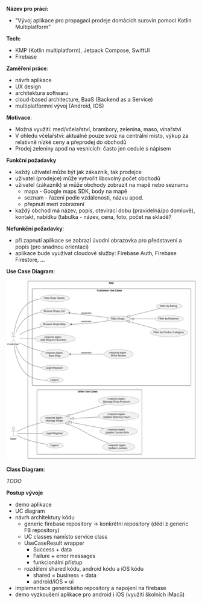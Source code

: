 **Název pro práci:**

- "Vývoj aplikace pro propagaci prodeje domácích surovin pomocí Kotlin Multiplatform"

**Tech:**

- KMP (Kotlin multiplatform), Jetpack Compose, SwiftUI
- Firebase

**Zaměření práce**:

- návrh aplikace
- UX design
- architektura softwaru
- cloud-based architecture, BaaS (Backend as a Service)
- multiplatformní vývoj (Android, IOS)

**Motivace**:

- Možná využití: med/včelařství, brambory, zelenina, maso, vinařství
- V ohledu včelařství: aktuálně pouze svoz na centrální místo, výkup za relativně nízké ceny a
  přeprodej do obchodů
- Prodej zeleniny apod na vesnicích: často jen cedule s nápisem

**Funkční požadavky**

- každý uživatel může být jak zákazník, tak prodejce
- uživatel (prodejce) může vytvořit libovolný počet obchodů
- uživatel (zákazník) si může obchody zobrazit na mapě nebo seznamu
    - mapa - Google maps SDK, body na mapě
    - seznam - řazení podle vzdálenosti, názvu apod.
    - přepnutí mezi zobrazení
- každý obchod má název, popis, otevírací dobu (pravidelná/po domluvě), kontakt, nabídku (tabulka -
  název, cena, foto, počet na skladě?

**Nefunkční požadavky**:

- při zapnutí aplikace se zobrazí úvodní obrazovka pro představení a popis (pro snadnou orientaci)
- aplikace bude využívat cloudové služby: Firebase Auth, Firebase Firestore, ...

**Use Case Diagram**:

![Use Case](docs/diagram-img/use_case_diagram.svg)

**Class Diagram**:

_TODO_

**Postup vývoje**

- demo aplikace
- UC diagram
- návrh architektury kódu
    - generic firebase repository -> konkrétní repository (dědí z generic FB repository)
    - UC classes namísto service class
    - UseCaseResult wrapper
        - Success + data
        - Failure + error messages
        - funkcionální přístup
    - rozdělení shared kódu, android kódu a iOS kódu
        - shared = business + data
        - android/iOS = ui
- implementace generického repository a napojení na firebase
- demo vyzkoušení aplikace pro android i iOS (využití školních iMaců)